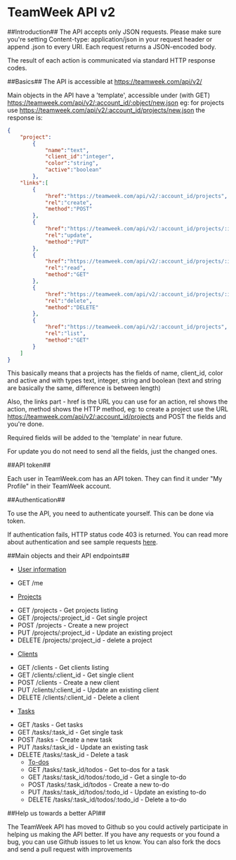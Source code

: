 TeamWeek API v2
===============

##Introduction##
The API accepts only JSON requests. Please make sure you're setting Content-type: application/json in your request header or append .json to every URI. Each request returns a JSON-encoded body. 

The result of each action is communicated via standard HTTP response codes.

##Basics##
The API is accessible at https://teamweek.com/api/v2/

Main objects in the API have a 'template', accessible under (with GET) https://teamweek.com/api/v2/:account_id/:object/new.json
eg: for projects use https://teamweek.com/api/v2/:account_id/projects/new.json
the response is:
```json
{
	"project":
		{
			"name":"text",
			"client_id":"integer",
			"color":"string",
			"active":"boolean"
		},
	"links":[
		{
			"href":"https://teamweek.com/api/v2/:account_id/projects",
			"rel":"create",
			"method":"POST"
		},
		{
			"href":"https://teamweek.com/api/v2/:account_id/projects/:id",
			"rel":"update",
			"method":"PUT"
		}, 
		{
			"href":"https://teamweek.com/api/v2/:account_id/projects/:id",
			"rel":"read",
			"method":"GET"
		},
		{
			"href":"https://teamweek.com/api/v2/:account_id/projects/:id",
			"rel":"delete",
			"method":"DELETE"
		},
		{
			"href":"https://teamweek.com/api/v2/:account_id/projects",
			"rel":"list",
			"method":"GET"
		}
	]
}
```
This basically means that a projects has the fields of name, client_id, color and active and with types text, integer, string and boolean (text and string are basically the same, difference is between length) 

Also, the links part - href is the URL you can use for an action, rel shows the action, method shows the HTTP method, eg: to create a project use the URL https://teamweek.com/api/v2/:account_id/projects and POST the fields and you're done.

Required fields will be added to the 'template' in near future.

For update you do not need to send all the fields, just the changed ones.

##API token##

Each user in TeamWeek.com has an API token. They can find it under "My Profile" in their TeamWeek account.

##Authentication##

To use the API, you need to authenticate yourself. This can be done via token.

If authentication fails, HTTP status code 403 is returned. You can read more about authentication and see sample requests [here](chapters/authentication.md).

##Main objects and their API endpoints##
* [User information](chapters/me.md)
 - GET /me
* [Projects](chapters/projects.md)
 - GET /projects - Get projects listing
 - GET /projects/:project_id - Get single project
 - POST /projects - Create a new project
 - PUT /projects/:project_id - Update an existing project
 - DELETE /projects/:project_id - delete a project
* [Clients](chapters/clients.md)
 - GET /clients - Get clients listing
 - GET /clients/:client_id - Get single client
 - POST /clients - Create a new client
 - PUT /clients/:client_id - Update an existing client
 - DELETE /clients/:client_id - Delete a client
* [Tasks](chapters/tasks.md)
 - GET /tasks - Get tasks
 - GET /tasks/:task_id - Get single task
 - POST /tasks - Create a new task
 - PUT /tasks/:task_id - Update an existing task
 - DELETE /tasks/:task_id - Delete a task
	* [To-dos](chapters/todos.md)
   - GET /tasks/:task_id/todos - Get to-dos for a task
   - GET /tasks/:task_id/todos/:todo_id - Get a single to-do
   - POST /tasks/:task_id/todos - Create a new to-do
   - PUT /tasks/:task_id/todos/:todo_id - Update an existing to-do
   - DELETE /tasks/:task_id/todos/:todo_id - Delete a to-do

##Help us towards a better API##

The TeamWeek API has moved to Github so you could actively participate in helping us making the API better. If you have any requests or you found a bug, you can use Github issues to let us know. You can also fork the docs and send a pull request with improvements

